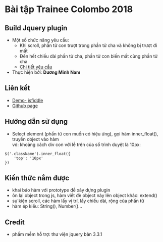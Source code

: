 # Bài tập Trainee Colombo 2018  
## Build Jquery plugin
- Một số chức năng yêu cầu:
    - Khi scroll, phần tử con trượt trong phần tử cha và không bị trượt đi mất 
    - Đến hết chiều dài phần tử cha, phần tử con biến mất cùng phần tử cha
    - [Chi tiết yêu cầu ](https://github.com/colombo-trainee/trainee_2018/blob/master/frontend/jquery_plugin.md)
- Thực hiện bởi: **Dương Minh Nam**  

## Liên kết
- [Demo- jsfiddle](https://jsfiddle.net/mogp9tjf/10/)
- [Github page](https://duongnam99.github.io/build-plugin-jquery/)

## Hướng dẫn sử dụng    
- Select element (phần tử con muốn có hiệu ứng), gọi hàm inner_float(), truyền object vào hàm  
vd: khoảng cách div con với lề trên của sổ trình duyệt là 10px:
```
$('.className').inner_float({
    'top': '10px'
})
```
## Kiến thức nắm được  
- khai báo hàm với prototype để xây dựng plugin
- ôn lại object trong js, hàm viết đè object này lên object khác: extend()
- sự kiện scroll, các hàm lấy vị trí, lấy chiều dài, rộng của phần tử
- hàm ép kiểu: String(), Number()...

## Credit
- phầm mềm hỗ trợ: thư viện jquery bản 3.3.1
